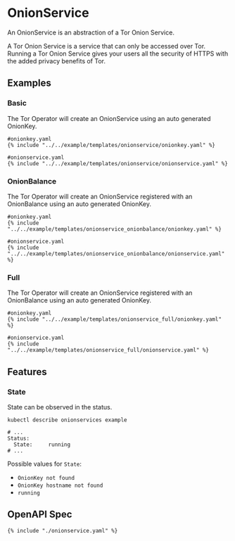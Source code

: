 # OnionService

An OnionService is an abstraction of a Tor Onion Service.

A Tor Onion Service is a service that can only be accessed over Tor.
Running a Tor Onion Service gives your users all the security of HTTPS with
the added privacy benefits of Tor.

## Examples

### Basic

The Tor Operator will create an OnionService using an auto generated OnionKey.

```
#onionkey.yaml
{% include "../../example/templates/onionservice/onionkey.yaml" %}
```

```
#onionservice.yaml
{% include "../../example/templates/onionservice/onionservice.yaml" %}
```

### OnionBalance

The Tor Operator will create an OnionService registered with an OnionBalance using an auto generated OnionKey.

```
#onionkey.yaml
{% include "../../example/templates/onionservice_onionbalance/onionkey.yaml" %}
```

```
#onionservice.yaml
{% include "../../example/templates/onionservice_onionbalance/onionservice.yaml" %}
```

### Full

The Tor Operator will create an OnionService registered with an OnionBalance using an auto generated OnionKey.

```
#onionkey.yaml
{% include "../../example/templates/onionservice_full/onionkey.yaml" %}
```

```
#onionservice.yaml
{% include "../../example/templates/onionservice_full/onionservice.yaml" %}
```

## Features

### State

State can be observed in the status.

```
kubectl describe onionservices example
```

```
# ...
Status:
  State:     running
# ...
```

Possible values for `State`:

- `OnionKey not found`
- `OnionKey hostname not found`
- `running`

## OpenAPI Spec

```
{% include "./onionservice.yaml" %}
```
